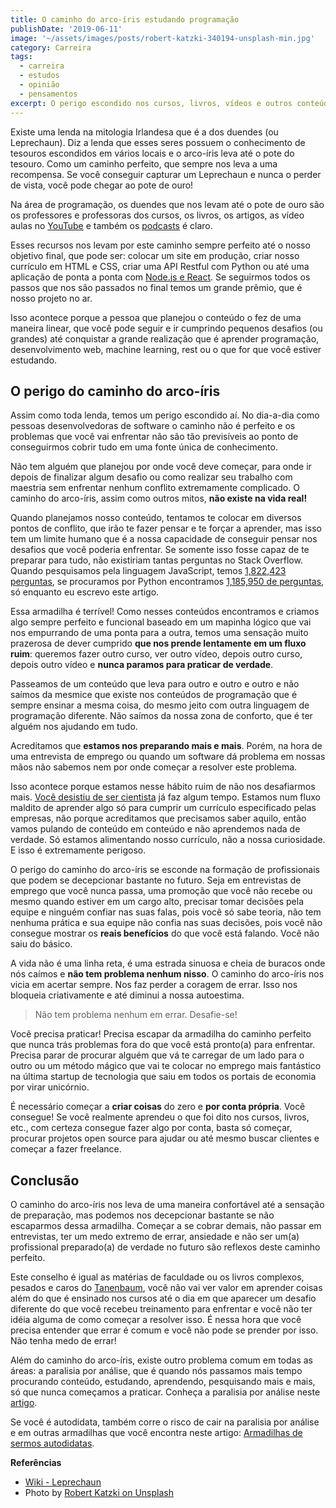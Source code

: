 ```yaml
---
title: O caminho do arco-íris estudando programação
publishDate: '2019-06-11'
image: '~/assets/images/posts/robert-katzki-340194-unsplash-min.jpg'
category: Carreira
tags:
  - carreira
  - estudos
  - opinião
  - pensamentos
excerpt: O perigo escondido nos cursos, livros, vídeos e outros conteúdos que ensinam programação através do caminho perfeito, o caminho do arco-íris
---
```


Existe uma lenda na mitologia Irlandesa que é a dos duendes (ou Leprechaun). Diz a lenda que esses seres possuem o conhecimento de tesouros escondidos em vários locais e o arco-íris leva até o pote do tesouro. Como um caminho perfeito, que sempre nos leva a uma recompensa. Se você conseguir capturar um Leprechaun e nunca o perder de vista, você pode chegar ao pote de ouro!

Na área de programação, os duendes que nos levam até o pote de ouro são os professores e professoras dos cursos, os livros, os artigos, as vídeo aulas no [YouTube](https://youtube.com/ouniversodaprogramacao) e também os [podcasts](https://anchor.fm/ouniversodaprogramacao) é claro.

Esses recursos nos levam por este caminho sempre perfeito até o nosso objetivo final, que pode ser: colocar um site em produção, criar nosso currículo em HTML e CSS, criar uma API Restful com Python ou até uma aplicação de ponta a ponta com [Node.js e React](/curso/do-zero-ao-fullstack-com-nodejs-bancos-de-dados-express-e-react/). Se seguirmos todos os passos que nos são passados no final temos um grande prêmio, que é nosso projeto no ar.

Isso acontece porque a pessoa que planejou o conteúdo o fez de uma maneira linear, que você pode seguir e ir cumprindo pequenos desafios (ou grandes) até conquistar a grande realização que é aprender programação, desenvolvimento web, machine learning, rest ou o que for que você estiver estudando.

## <a name='Operigodocaminhodoarco-ris'></a>O perigo do caminho do arco-íris

Assim como toda lenda, temos um perigo escondido aí. No dia-a-dia como pessoas desenvolvedoras de software o caminho não é perfeito e os problemas que você vai enfrentar não são tão previsíveis ao ponto de conseguirmos cobrir tudo em uma fonte única de conhecimento.

Não tem alguém que planejou por onde você deve começar, para onde ir depois de finalizar algum desafio ou como realizar seu trabalho com maestria sem enfrentar nenhum conflito extremamente complicado. O caminho do arco-íris, assim como outros mitos, **não existe na vida real!**

Quando planejamos nosso conteúdo, tentamos te colocar em diversos pontos de conflito, que irão te fazer pensar e te forçar a aprender, mas isso tem um limite humano que é a nossa capacidade de conseguir pensar nos desafios que você poderia enfrentar. Se somente isso fosse capaz de te preparar para tudo, não existiriam tantas perguntas no Stack Overflow. Quando pesquisamos pela linguagem JavaScript, temos [1,822,423 perguntas](https://stackoverflow.com/questions/tagged/javascript), se procuramos por Python encontramos [1,185,950 de perguntas](https://stackoverflow.com/questions/tagged/python), só enquanto eu escrevo este artigo.

Essa armadilha é terrível! Como nesses conteúdos encontramos e criamos algo sempre perfeito e funcional baseado em um mapinha lógico que vai nos empurrando de uma ponta para a outra, temos uma sensação muito prazerosa de dever cumprido **que nos prende lentamente em um fluxo ruim**: queremos fazer outro curso, ver outro vídeo, depois outro curso, depois outro vídeo e **nunca paramos para praticar de verdade**.

Passeamos de um conteúdo que leva para outro e outro e outro e não saímos da mesmice que existe nos conteúdos de programação que é sempre ensinar a mesma coisa, do mesmo jeito com outra linguagem de programação diferente. Não saímos da nossa zona de conforto, que é ter alguém nos ajudando em tudo.

Acreditamos que **estamos nos preparando mais e mais**. Porém, na hora de uma entrevista de emprego ou quando um software dá problema em nossas mãos não sabemos nem por onde começar a resolver este problema.

Isso acontece porque estamos nesse hábito ruim de não nos desafiarmos mais. [Você desistiu de ser cientista](/posts/Por-que-voce-desistiu-de-ser-Cientista/) já faz algum tempo. Estamos num fluxo maldito de aprender algo só para cumprir um currículo especificado pelas empresas, não porque acreditamos que precisamos saber aquilo, então vamos pulando de conteúdo em conteúdo e não aprendemos nada de verdade. Só estamos alimentando nosso currículo, não a nossa curiosidade. E isso é extremamente perigoso.

O perigo do caminho do arco-íris se esconde na formação de profissionais que podem se decepcionar bastante no futuro. Seja em entrevistas de emprego que você nunca passa, uma promoção que você não recebe ou mesmo quando estiver em um cargo alto, precisar tomar decisões pela equipe e ninguém confiar nas suas falas, pois você só sabe teoria, não tem nenhuma prática e sua equipe não confia nas suas decisões, pois você não consegue mostrar os **reais benefícios** do que você está falando. Você não saiu do básico.

A vida não é uma linha reta, é uma estrada sinuosa e cheia de buracos onde nós caímos e **não tem problema nenhum nisso**. O caminho do arco-íris nos vicia em acertar sempre. Nos faz perder a coragem de errar. Isso nos bloqueia criativamente e até diminui a nossa autoestima.

> Não tem problema nenhum em errar. Desafie-se!

Você precisa praticar! Precisa escapar da armadilha do caminho perfeito que nunca trás problemas fora do que você está pronto(a) para enfrentar. Precisa parar de procurar alguém que vá te carregar de um lado para o outro ou um método mágico que vai te colocar no emprego mais fantástico na última startup de tecnologia que saiu em todos os portais de economia por virar unicórnio.

É necessário começar a **criar coisas** do zero e **por conta própria**. Você consegue! Se você realmente aprendeu o que foi dito nos cursos, livros, etc., com certeza consegue fazer algo por conta, basta só começar, procurar projetos open source para ajudar ou até mesmo buscar clientes e começar a fazer freelance.

## <a name='Concluso'></a>Conclusão

O caminho do arco-íris nos leva de uma maneira confortável até a sensação de preparação, mas podemos nos decepcionar bastante se não escaparmos dessa armadilha. Começar a se cobrar demais, não passar em entrevistas, ter um medo extremo de errar, ansiedade e não ser um(a) profissional preparado(a) de verdade no futuro são reflexos deste caminho perfeito.

Este conselho é igual as matérias de faculdade ou os livros complexos, pesados e caros do [Tanenbaum](https://amzn.to/2MGKieV), você não vai ver valor em aprender coisas além do que é ensinado nos cursos até o dia em que aparecer um desafio diferente do que você recebeu treinamento para enfrentar e você não ter idéia alguma de como começar a resolver isso. É nessa hora que você precisa entender que errar é comum e você não pode se prender por isso. Não tenha medo de errar!

Além do caminho do arco-íris, existe outro problema comum em todas as áreas: a paralisia por análise, que é quando nós passamos mais tempo procurando conteúdo, estudando, aprendendo, pesquisando mais e mais, só que nunca começamos a praticar. Conheça a paralisia por análise neste [artigo](/posts/pare-de-procurar-conteúdo-e-comece-a-praticar-você-pode-estar-bloqueado-pela-paralisia-por-análise/).

Se você é autodidata, também corre o risco de cair na paralisia por análise e em outras armadilhas que você encontra neste artigo: [Armadilhas de sermos autodidatas](/posts/problemas-ou-armadilhas-de-sermos-autodidatas/).

**Referências**

- [Wiki - Leprechaun](https://pt.wikipedia.org/wiki/Leprechaun)
- Photo by [Robert Katzki on Unsplash](https://unsplash.com/photos/jbtfM0XBeRc)
